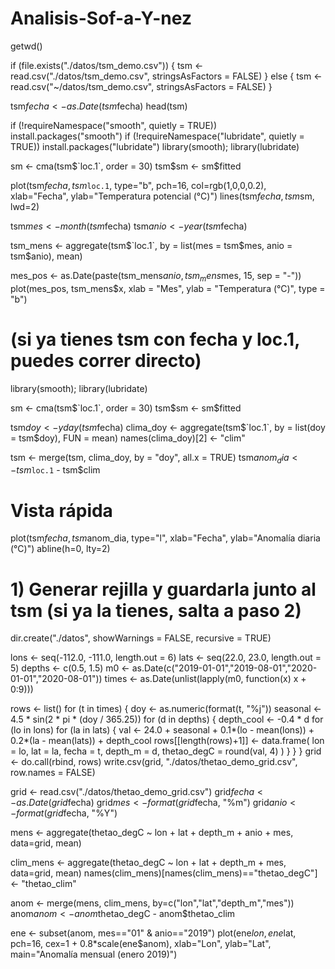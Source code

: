 # Analisis-Sof-a-Y-nez
getwd()

if (file.exists("./datos/tsm_demo.csv")) {
  tsm <- read.csv("./datos/tsm_demo.csv", stringsAsFactors = FALSE)
} else {
  tsm <- read.csv("~/datos/tsm_demo.csv", stringsAsFactors = FALSE)
}

tsm$fecha <- as.Date(tsm$fecha)
head(tsm)


if (!requireNamespace("smooth", quietly = TRUE)) install.packages("smooth")
if (!requireNamespace("lubridate", quietly = TRUE)) install.packages("lubridate")
library(smooth); library(lubridate)


sm <- cma(tsm$`loc.1`, order = 30)
tsm$sm <- sm$fitted

plot(tsm$fecha, tsm$`loc.1`, type="b", pch=16, col=rgb(1,0,0,0.2),
     xlab="Fecha", ylab="Temperatura potencial (°C)")
lines(tsm$fecha, tsm$sm, lwd=2)


tsm$mes  <- month(tsm$fecha)
tsm$anio <- year(tsm$fecha)

tsm_mens <- aggregate(tsm$`loc.1`, by = list(mes = tsm$mes, anio = tsm$anio), mean)

mes_pos <- as.Date(paste(tsm_mens$anio, tsm_mens$mes, 15, sep = "-"))
plot(mes_pos, tsm_mens$x, xlab = "Mes", ylab = "Temperatura (°C)", type = "b")
# (si ya tienes tsm con fecha y loc.1, puedes correr directo)
library(smooth); library(lubridate)

sm <- cma(tsm$`loc.1`, order = 30)
tsm$sm <- sm$fitted

tsm$doy <- yday(tsm$fecha)
clima_doy <- aggregate(tsm$`loc.1`, by = list(doy = tsm$doy), FUN = mean)
names(clima_doy)[2] <- "clim"

tsm <- merge(tsm, clima_doy, by = "doy", all.x = TRUE)
tsm$anom_dia <- tsm$`loc.1` - tsm$clim

# Vista rápida
plot(tsm$fecha, tsm$anom_dia, type="l", xlab="Fecha", ylab="Anomalía diaria (°C)")
abline(h=0, lty=2)
# 1) Generar rejilla y guardarla junto al tsm (si ya la tienes, salta a paso 2)
dir.create("./datos", showWarnings = FALSE, recursive = TRUE)

lons <- seq(-112.0, -111.0, length.out = 6)
lats <- seq(22.0, 23.0,   length.out = 5)
depths <- c(0.5, 1.5)
m0 <- as.Date(c("2019-01-01","2019-08-01","2020-01-01","2020-08-01"))
times <- as.Date(unlist(lapply(m0, function(x) x + 0:9)))

rows <- list()
for (t in times) {
  doy <- as.numeric(format(t, "%j"))
  seasonal <- 4.5 * sin(2 * pi * (doy / 365.25))
  for (d in depths) {
    depth_cool <- -0.4 * d
    for (lo in lons) for (la in lats) {
      val <- 24.0 + seasonal + 0.1*(lo - mean(lons)) + 0.2*(la - mean(lats)) + depth_cool
      rows[[length(rows)+1]] <- data.frame(
        lon = lo, lat = la, fecha = t, depth_m = d, thetao_degC = round(val, 4)
      )
    }
  }
}
grid <- do.call(rbind, rows)
write.csv(grid, "./datos/thetao_demo_grid.csv", row.names = FALSE)


grid <- read.csv("./datos/thetao_demo_grid.csv")
grid$fecha <- as.Date(grid$fecha)
grid$mes   <- format(grid$fecha, "%m")
grid$anio  <- format(grid$fecha, "%Y")


mens <- aggregate(thetao_degC ~ lon + lat + depth_m + anio + mes, data=grid, mean)

clim_mens <- aggregate(thetao_degC ~ lon + lat + depth_m + mes, data=grid, mean)
names(clim_mens)[names(clim_mens)=="thetao_degC"] <- "thetao_clim"


anom <- merge(mens, clim_mens, by=c("lon","lat","depth_m","mes"))
anom$anom <- anom$thetao_degC - anom$thetao_clim


ene <- subset(anom, mes=="01" & anio=="2019")
plot(ene$lon, ene$lat, pch=16, cex=1 + 0.8*scale(ene$anom),
     xlab="Lon", ylab="Lat", main="Anomalía mensual (enero 2019)")

